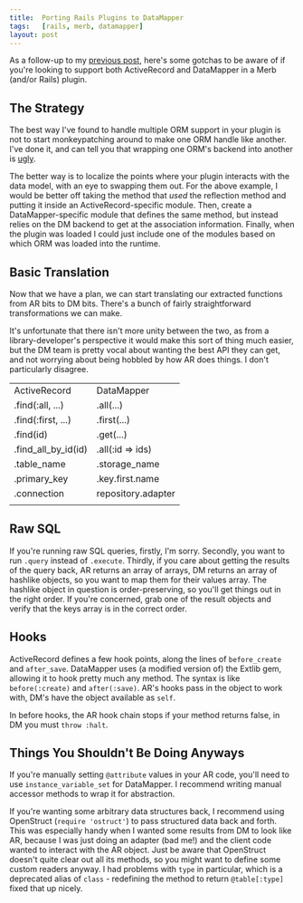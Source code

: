 ```yaml
---
title:  Porting Rails Plugins to DataMapper
tags:   [rails, merb, datamapper]
layout: post
---
```

As a follow-up to my [previous post][], here's some gotchas to be aware of if you're looking to support both ActiveRecord and DataMapper in a Merb (and/or Rails) plugin.

[previous post]: http://blog.tracefunc.com/2008/07/15/porting-rails-plugins-to-merb
[ActiveRecord]: http://rubyonrails.com/
[DataMapper]: http://datamapper.org/
[Merb]: http://merbivore.com/
[Rails]: http://rubyonrails.com/

## The Strategy

The best way I've found to handle multiple ORM support in your plugin is not to start monkeypatching around to make one ORM handle like another.  I've done it, and can tell you that wrapping one ORM's backend into another is [ugly][].

[ugly]: http://pastie.org/233178

The better way is to localize the points where your plugin interacts with the data model, with an eye to swapping them out.  For the above example, I would be better off taking the method that *used* the reflection method and putting it inside an ActiveRecord-specific module.  Then, create a DataMapper-specific module that defines the same method, but instead relies on the DM backend to get at the association information.  Finally, when the plugin was loaded I could just include one of the modules based on which ORM was loaded into the runtime.

## Basic Translation

Now that we have a plan, we can start translating our extracted functions from AR bits to DM bits.  There's a bunch of fairly straightforward transformations we can make.

It's unfortunate that there isn't more unity between the two, as from a library-developer's perspective it would make this sort of thing much easier, but the DM team is pretty vocal about wanting the best API they can get, and not worrying about being hobbled by how AR does things.  I don't particularly disagree.

<table>
  <tr><td>ActiveRecord</td><td>DataMapper</td></tr>
  <tr><td>.find(:all, ...)   </td><td>.all(...)         </td></tr>
  <tr><td>.find(:first, ...) </td><td>.first(...)       </td></tr>
  <tr><td>.find(id)          </td><td>.get(...)         </td></tr>
  <tr><td>.find_all_by_id(id)</td><td>.all(:id => ids)  </td></tr>
  <tr><td>.table_name        </td><td>.storage_name     </td></tr>
  <tr><td>.primary_key       </td><td>.key.first.name   </td></tr>
  <tr><td>.connection        </td><td>repository.adapter</td></tr>

  <tr><td></td><td></td></tr>
</table>

## Raw SQL

If you're running raw SQL queries, firstly, I'm sorry.  Secondly, you want to run `.query` instead of `.execute`.  Thirdly, if you care about getting the results of the query back, AR returns an array of arrays, DM returns an array of hashlike objects, so you want to map them for their values array.  The hashlike object in question is order-preserving, so you'll get things out in the right order.  If you're concerned, grab one of the result objects and verify that the keys array is in the correct order.

## Hooks

ActiveRecord defines a few hook points, along the lines of `before_create` and `after_save`.  DataMapper uses (a modified version of) the Extlib gem, allowing it to hook pretty much any method.  The syntax is like `before(:create)` and `after(:save)`.  AR's hooks pass in the object to work with, DM's have the object available as `self`.

In before hooks, the AR hook chain stops if your method returns false, in DM you must `throw :halt`.

## Things You Shouldn't Be Doing Anyways

If you're manually setting `@attribute` values in your AR code, you'll need to use `instance_variable_set` for DataMapper.  I recommend writing manual accessor methods to wrap it for abstraction.

If you're wanting some arbitrary data structures back, I recommend using OpenStruct (`require 'ostruct'`) to pass structured data back and forth.  This was especially handy when I wanted some results from DM to look like AR, because I was just doing an adapter (bad me!) and the client code wanted to interact with the AR object.  Just be aware that OpenStruct doesn't quite clear out all its methods, so you might want to define some custom readers anyway.  I had problems with `type` in particular, which is a deprecated alias of `class` - redefining the method to return `@table[:type]` fixed that up nicely.


